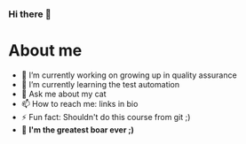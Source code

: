 ### Hi there 👋
# About me
- 🔭 I’m currently working on growing up in quality assurance
- 🌱 I’m currently learning the test automation 
- 💬 Ask me about my cat
- 📫 How to reach me: links in bio
- ⚡ Fun fact: Shouldn't do this course from git ;)
- 🐗 **I'm the greatest boar ever ;)**
